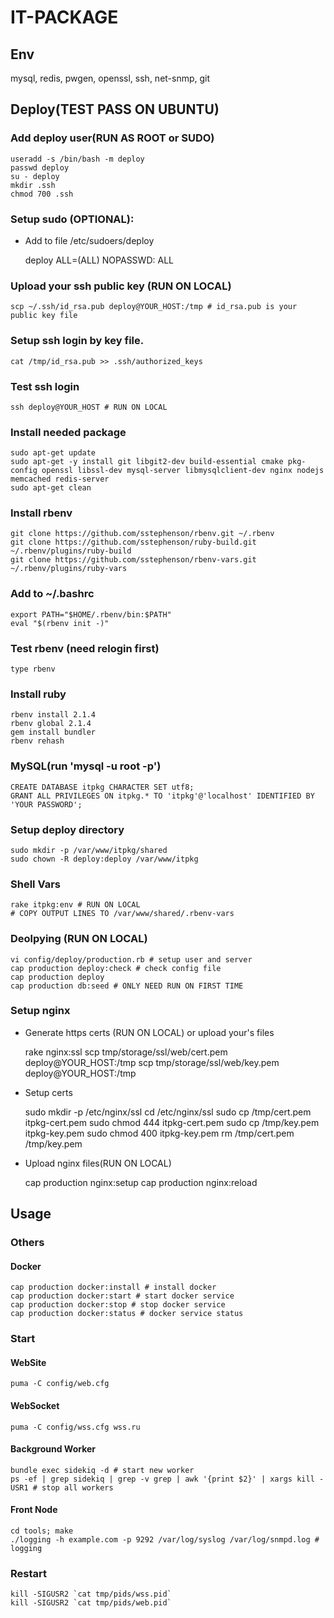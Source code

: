 IT-PACKAGE
=====

## Env
  mysql, redis, pwgen, openssl, ssh, net-snmp, git

## Deploy(TEST PASS ON UBUNTU)

### Add deploy user(RUN AS ROOT or SUDO)
    useradd -s /bin/bash -m deploy
    passwd deploy
    su - deploy
    mkdir .ssh
    chmod 700 .ssh

### Setup sudo (OPTIONAL):

 * Add to file /etc/sudoers/deploy

    deploy ALL=(ALL) NOPASSWD: ALL

### Upload your ssh public key (RUN ON LOCAL)
    scp ~/.ssh/id_rsa.pub deploy@YOUR_HOST:/tmp # id_rsa.pub is your public key file

### Setup ssh login by key file.
    cat /tmp/id_rsa.pub >> .ssh/authorized_keys 

### Test ssh login
    ssh deploy@YOUR_HOST # RUN ON LOCAL

### Install needed package
    sudo apt-get update
    sudo apt-get -y install git libgit2-dev build-essential cmake pkg-config openssl libssl-dev mysql-server libmysqlclient-dev nginx nodejs memcached redis-server 
    sudo apt-get clean

### Install rbenv
    git clone https://github.com/sstephenson/rbenv.git ~/.rbenv
    git clone https://github.com/sstephenson/ruby-build.git ~/.rbenv/plugins/ruby-build
    git clone https://github.com/sstephenson/rbenv-vars.git ~/.rbenv/plugins/ruby-vars

### Add to ~/.bashrc
    export PATH="$HOME/.rbenv/bin:$PATH"
    eval "$(rbenv init -)"

### Test rbenv (need relogin first)
    type rbenv

### Install ruby
    rbenv install 2.1.4
    rbenv global 2.1.4
    gem install bundler
    rbenv rehash

### MySQL(run 'mysql -u root -p')
    CREATE DATABASE itpkg CHARACTER SET utf8;
    GRANT ALL PRIVILEGES ON itpkg.* TO 'itpkg'@'localhost' IDENTIFIED BY 'YOUR PASSWORD';

### Setup deploy directory
    sudo mkdir -p /var/www/itpkg/shared
    sudo chown -R deploy:deploy /var/www/itpkg
   

### Shell Vars
    rake itpkg:env # RUN ON LOCAL
    # COPY OUTPUT LINES TO /var/www/shared/.rbenv-vars

### Deolpying (RUN ON LOCAL)
    vi config/deploy/production.rb # setup user and server
    cap production deploy:check # check config file
    cap production deploy
    cap production db:seed # ONLY NEED RUN ON FIRST TIME

### Setup nginx

 * Generate https certs (RUN ON LOCAL) or upload your's files
    
    rake nginx:ssl
    scp tmp/storage/ssl/web/cert.pem deploy@YOUR_HOST:/tmp
    scp tmp/storage/ssl/web/key.pem deploy@YOUR_HOST:/tmp

 * Setup certs

    sudo mkdir -p /etc/nginx/ssl
    cd /etc/nginx/ssl
    sudo cp /tmp/cert.pem itpkg-cert.pem
    sudo chmod 444 itpkg-cert.pem
    sudo cp /tmp/key.pem itpkg-key.pem
    sudo chmod 400 itpkg-key.pem
    rm /tmp/cert.pem /tmp/key.pem
    

 * Upload nginx files(RUN ON LOCAL)
    
    cap production nginx:setup
    cap production nginx:reload

## Usage

### Others

#### Docker
    cap production docker:install # install docker
    cap production docker:start # start docker service
    cap production docker:stop # stop docker service
    cap production docker:status # docker service status

### Start

#### WebSite

    puma -C config/web.cfg

#### WebSocket

    puma -C config/wss.cfg wss.ru

#### Background Worker

    bundle exec sidekiq -d # start new worker
    ps -ef | grep sidekiq | grep -v grep | awk '{print $2}' | xargs kill -USR1 # stop all workers

#### Front Node

    cd tools; make
    ./logging -h example.com -p 9292 /var/log/syslog /var/log/snmpd.log # logging

### Restart

    kill -SIGUSR2 `cat tmp/pids/wss.pid`
    kill -SIGUSR2 `cat tmp/pids/web.pid`
